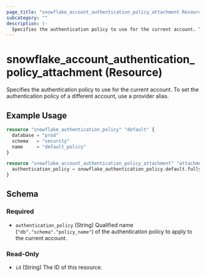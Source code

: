 ```yaml
---
page_title: "snowflake_account_authentication_policy_attachment Resource - terraform-provider-snowflake"
subcategory: ""
description: |-
  Specifies the authentication policy to use for the current account. To set the authentication policy of a different account, use a provider alias.
---
```


# snowflake_account_authentication_policy_attachment (Resource)

Specifies the authentication policy to use for the current account. To set the authentication policy of a different account, use a provider alias.

## Example Usage

```terraform
resource "snowflake_authentication_policy" "default" {
  database = "prod"
  schema   = "security"
  name     = "default_policy"
}

resource "snowflake_account_authentication_policy_attachment" "attachment" {
  authentication_policy = snowflake_authentication_policy.default.fully_qualified_name
}
```

<!-- schema generated by tfplugindocs -->
## Schema

### Required

- `authentication_policy` (String) Qualified name (`"db"."schema"."policy_name"`) of the authentication policy to apply to the current account.

### Read-Only

- `id` (String) The ID of this resource.
